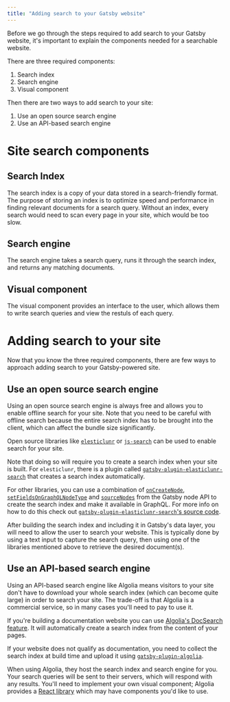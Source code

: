 ```yaml
---
title: "Adding search to your Gatsby website"
---
```


Before we go through the steps required to add search to your Gatsby website, it's important to explain the components needed for a searchable website. 

There are three required components:

1. Search index
2. Search engine
3. Visual component

Then there are two ways to add search to your site:

1. Use an open source search engine
2. Use an API-based search engine 

# Site search components

## Search Index

The search index is a copy of your data stored in a search-friendly format. The purpose of storing an index is to optimize speed and performance in finding relevant documents for a search query. Without an index, every search would need to scan every page in your site, which would be too slow.

## Search engine

The search engine takes a search query, runs it through the search index, and returns any matching documents.

## Visual component

The visual component provides an interface to the user, which allows them to write search queries and view the restuls of each query.

# Adding search to your site

Now that you know the three required components, there are few ways to approach adding search to your Gatsby-powered site.

## Use an open source search engine

Using an open source search engine is always free and allows you to enable offline search for your site. Note that you need to be careful with offline search because the entire search index has to be brought into the client, which can affect the bundle size significantly.

Open source libraries like [`elesticlunr`](https://www.npmjs.com/package/elasticlunr) or [`js-search`](https://github.com/bvaughn/js-search) can be used to enable search for your site.

Note that doing so will require you to create a search index when your site is built. For `elesticlunr`, there is a plugin called [`gatsby-plugin-elasticlunr-search`](https://github.com/andrew-codes/gatsby-plugin-elasticlunr-search) that creates a search index automatically. 

For other libraries, you can use a combination of [`onCreateNode`](https://www.gatsbyjs.org/docs/node-apis/#onCreateNode), [`setFieldsOnGraphQLNodeType`](https://www.gatsbyjs.org/docs/node-apis/#setFieldsOnGraphQLNodeType) and [`sourceNodes`](https://www.gatsbyjs.org/docs/node-apis/#sourceNodes) from the Gatsby node API to create the search index and make it available in GraphQL. For more info on how to do this check out [`gatsby-plugin-elasticlunr-search`'s source code](https://github.com/andrew-codes/gatsby-plugin-elasticlunr-search/blob/master/src/gatsby-node.js#L88-L126).

After building the search index and including it in Gatsby's data layer, you will need to allow the user to search your website. This is typically done by using a text input to capture the search query, then using one of the libraries mentioned above to retrieve the desired document(s).

## Use an API-based search engine 

Using an API-based search engine like Algolia means visitors to your site don't have to download your whole search index (which can become quite large) in order to search your site. The trade-off is that Algolia is a commercial service, so in many cases you'll need to pay to use it.

If you're building a documentation website you can use [Algolia's DocSearch feature](https://community.algolia.com/docsearch/). It will automatically create a search index from the content of your pages.

If your website does not qualify as documentation, you need to collect the search index at build time and upload it using [`gatsby-plugin-algolia`](https://github.com/algolia/gatsby-plugin-algolia).

When using Algolia, they host the search index and search engine for you. Your search queries will be sent to their servers, which will respond with any results.  You'll need to implement your own visual component; Algolia provides a [React library](https://github.com/algolia/react-instantsearch) which may have components you'd like to use.
